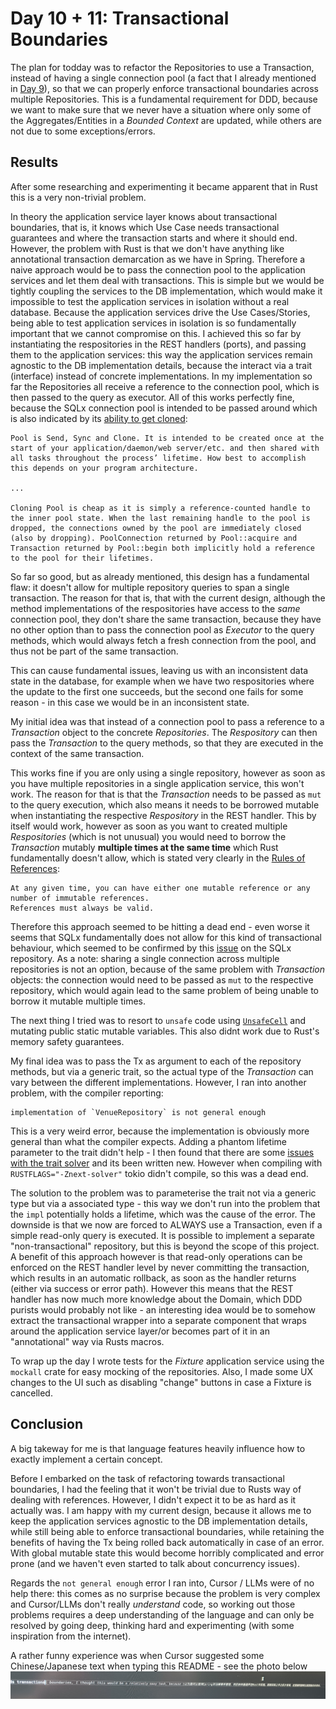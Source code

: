# Day 10 + 11: Transactional Boundaries

The plan for todday was to refactor the Repositories to use a Transaction, instead of having a single connection pool (a fact that I already mentioned in [Day 9](../day9/README.md)), so that we can properly enforce transactional boundaries across multiple Repositories. This is a fundamental requirement for DDD, because we want to make sure that we never have a situation where only some of the Aggregates/Entities in a *Bounded Context* are updated, while others are not due to some exceptions/errors.

## Results
After some researching and experimenting it became apparent that in Rust this is a very non-trivial problem.

In theory the application service layer knows about transactional boundaries, that is, it knows which Use Case needs transactional guarantees and where the transaction starts and where it should end. However, the problem with Rust is that we don't have anything like annotational transaction demarcation as we have in Spring. Therefore a naive approach would be to 
pass the connection pool to the application services and let them deal with transactions. This is simple but we would be tightly coupling the services to the DB implementation, which would make it impossible to test the application services in isolation without a real database. Because the application services drive the Use Cases/Stories, being able to test application services in isolation is so fundamentally important that we cannot compromise on this. I achieved this so far by instantiating the respositories in the REST handlers (ports), and passing them to the application services: this way the application services remain agnostic to the DB implementation details, because the interact via a trait (interface) instead of concrete implementations. In my implementation so far the Repositories all receive a reference to the connection pool, which is then passed to the query as executor. All of this works perfectly fine, because the SQLx connection pool is intended to be passed around which is also indicated by its [ability to get cloned](https://docs.rs/sqlx/latest/sqlx/pool/struct.Pool.html):

```
Pool is Send, Sync and Clone. It is intended to be created once at the start of your application/daemon/web server/etc. and then shared with all tasks throughout the process’ lifetime. How best to accomplish this depends on your program architecture.

... 

Cloning Pool is cheap as it is simply a reference-counted handle to the inner pool state. When the last remaining handle to the pool is dropped, the connections owned by the pool are immediately closed (also by dropping). PoolConnection returned by Pool::acquire and Transaction returned by Pool::begin both implicitly hold a reference to the pool for their lifetimes.
```

So far so good, but as already mentioned, this design has a fundamental flaw: it doesn't allow for multiple repository queries to span a single transaction. The reason for that is, that with the current design, although the method implementations of the respositories have access to the *same* connection pool, they don't share the same transaction, because they have no other option than to pass the connection pool as *Executor* to the query methods, which would always fetch a fresh connection from the pool, and thus not be part of the same transaction.

This can cause fundamental issues, leaving us with an inconsistent data state in the database, for example when we have two respositories where the update to the first one succeeds, but the second one fails for some reason - in this case we would be in an inconsistent state.

My initial idea was that instead of a connection pool to pass a reference to a *Transaction* object to the concrete *Repositories*. The *Respository* can then pass the *Transaction* to the query methods, so that they are executed in the context of the same transaction. 

This works fine if you are only using a single repository, however as soon as you have multiple repositories in a single application service, this won't work. The reason for that is that the *Transaction* needs to be passed as ```mut``` to the query execution, which also means it needs to be borrowed mutable when instantiating the respective *Respository*  in the REST handler. This by itself would work, however as soon as you want to created multiple *Respositories* (which is not unusual) you would need to borrow the *Transaction* mutably **multiple times at the same time** which Rust fundamentally doesn't allow, which is stated very clearly in the [Rules of References](https://doc.rust-lang.org/book/ch04-02-references-and-borrowing.html#the-rules-of-references):

```
At any given time, you can have either one mutable reference or any number of immutable references.
References must always be valid.
```

Therefore this approach seemed to be hitting a dead end - even worse it seems that SQLx fundamentally does not allow for this kind of transactional behaviour, which seemed to be confirmed by this [issue](https://github.com/launchbadge/sqlx/issues/2312) on the SQLx repository. As a note: sharing a single connection across multiple repositories is not an option, because of the same problem with *Transaction* objects: the connection would need to be passed as ```mut``` to the respective repository, which would again lead to the same problem of being unable to borrow it mutable multiple times.

The next thing I tried was to resort to `unsafe` code using [`UnsafeCell`](https://doc.rust-lang.org/std/cell/struct.UnsafeCell.html) and mutating public static mutable variables. This also didnt work due to Rust's memory safety guarantees.

My final idea was to pass the Tx as argument to each of the repository methods, but via a generic trait, so the actual type of the *Transaction* can vary between the different implementations. However, I ran into another problem, with the compiler reporting:

```
implementation of `VenueRepository` is not general enough
```

This is a very weird error, because the implementation is obviously more general than what the compiler expects. Adding a phantom lifetime parameter to the trait didn't help - I then found that there are some [issues with the trait solver](https://github.com/rust-lang/rust/issues/101794) and its been written new. However when compiling with `RUSTFLAGS="-Znext-solver"` tokio didn't compile, so this was a dead end.

The solution to the problem was to parameterise the trait not via a generic type but via a associated type - this way we don't run into the problem that the `impl` potentially holds a lifetime, which was the cause of the error. The downside is that we now are forced to ALWAYS use a Transaction, even if a simple read-only query is executed. It is possible to implement a separate "non-transactional" repository, but this is beyond the scope of this project. A benefit of this approach however is that read-only operations can be enforced on the REST handler level by never committing the transaction, which results in an automatic rollback, as soon as the handler returns (either via success or error path). However this means that the REST handler has now much more knowledge about the Domain, which DDD purists would probably not like - an interesting idea would be to somehow extract the transactional wrapper into a separate component that wraps around the application service layer/or becomes part of it in an "annotational" way via Rusts macros.

To wrap up the day I wrote tests for the *Fixture* application service using the `mockall` crate for easy mocking of the repositories. Also, I made some UX changes to the UI such as disabling "change" buttons in case a Fixture is cancelled.

## Conclusion
A big takeway for me is that language features heavily influence how to exactly implement a certain concept. 

Before I embarked on the task of refactoring towards transactional boundaries, I had the feeling that it won't be trivial due to Rusts way of dealing with references. However, I didn't expect it to be as hard as it actually was. I am happy with my current design, because it allows me to keep the application services agnostic to the DB implementation details, while still being able to enforce transactional boundaries, while retaining the benefits of having the Tx being rolled back automatically in case of an error. With global mutable state this would become horribly complicated and error prone (and we haven't even started to talk about concurrency issues).

Regards the `not general enough` error I ran into, Cursor / LLMs were of no help there: this comes as no surprise because the problem is very complex and Cursor/LLMs don't really *understand* code, so working out those problems requires a deep understanding of the language and can only be resolved by going deep, thinking hard and experimenting (with some inspiration from the internet).

A rather funny experience was when Cursor suggested some Chinese/Japanese text when typing this README - see the photo below
![Cursor speaking Chinese](cursor_chinese.jpg "Cursor speaking Chinese")
